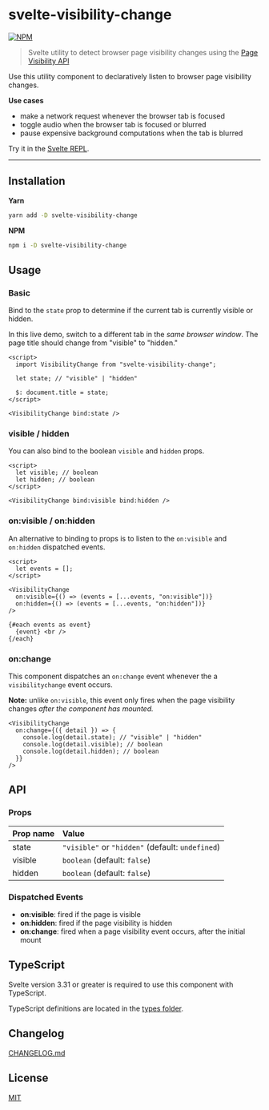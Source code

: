 # svelte-visibility-change

[![NPM][npm]][npm-url]

> Svelte utility to detect browser page visibility changes using the [Page Visibility API](https://developer.mozilla.org/en-US/docs/Web/API/Page_Visibility_API)

<!-- REPO_URL -->

Use this utility component to declaratively listen to browser page visibility changes.

**Use cases**

- make a network request whenever the browser tab is focused
- toggle audio when the browser tab is focused or blurred
- pause expensive background computations when the tab is blurred

Try it in the [Svelte REPL](https://svelte.dev/repl/a4b8bdb782514baaa7fa1cb26313b303).

---

<!-- TOC -->

## Installation

**Yarn**

```bash
yarn add -D svelte-visibility-change
```

**NPM**

```bash
npm i -D svelte-visibility-change
```

## Usage

### Basic

Bind to the `state` prop to determine if the current tab is currently visible or hidden.

In this live demo, switch to a different tab in the *same browser window*. The page title should change from "visible" to "hidden."

```svelte
<script>
  import VisibilityChange from "svelte-visibility-change";

  let state; // "visible" | "hidden"

  $: document.title = state;
</script>

<VisibilityChange bind:state />
```

### visible / hidden

You can also bind to the boolean `visible` and `hidden` props.

```svelte
<script>
  let visible; // boolean
  let hidden; // boolean
</script>

<VisibilityChange bind:visible bind:hidden />
```

### on:visible / on:hidden

An alternative to binding to props is to listen to the `on:visible` and `on:hidden` dispatched events.

```svelte
<script>
  let events = [];
</script>

<VisibilityChange
  on:visible={() => (events = [...events, "on:visible"])}
  on:hidden={() => (events = [...events, "on:hidden"])}
/>

{#each events as event}
  {event} <br />
{/each}
```

### on:change

This component dispatches an `on:change` event whenever the a `visibilitychange` event occurs.

**Note:** unlike `on:visible`, this event only fires when the page visibility changes *after the component has mounted.*

```svelte
<VisibilityChange
  on:change={({ detail }) => {
    console.log(detail.state); // "visible" | "hidden"
    console.log(detail.visible); // boolean
    console.log(detail.hidden); // boolean
  }}
/>
```

## API

### Props

| Prop name | Value                                            |
| :-------- | :----------------------------------------------- |
| state     | `"visible"` or `"hidden"` (default: `undefined`) |
| visible   | `boolean` (default: `false`)                     |
| hidden    | `boolean` (default: `false`)                     |

### Dispatched Events

- **on:visible**: fired if the page is visible
- **on:hidden**: fired if the page visibility is hidden
- **on:change**: fired when a page visibility event occurs, after the initial mount

## TypeScript

Svelte version 3.31 or greater is required to use this component with TypeScript.

TypeScript definitions are located in the [types folder](types/).

## Changelog

[CHANGELOG.md](CHANGELOG.md)

## License

[MIT](LICENSE)

[npm]: https://img.shields.io/npm/v/svelte-visibility-change.svg?style=for-the-badge&color=%23ff3e00
[npm-url]: https://npmjs.com/package/svelte-visibility-change
